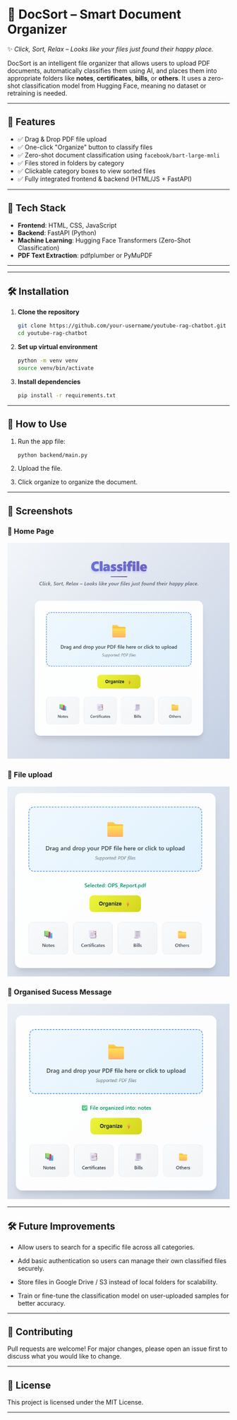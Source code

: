 # 📂 DocSort – Smart Document Organizer

✨ *Click, Sort, Relax – Looks like your files just found their happy place.*

DocSort is an intelligent file organizer that allows users to upload PDF documents, automatically classifies them using AI, and places them into appropriate folders like **notes**, **certificates**, **bills**, or **others**. It uses a zero-shot classification model from Hugging Face, meaning no dataset or retraining is needed.

---

## 🚀 Features

- ✅ Drag & Drop PDF file upload
- ✅ One-click "Organize" button to classify files
- ✅ Zero-shot document classification using `facebook/bart-large-mnli`
- ✅ Files stored in folders by category
- ✅ Clickable category boxes to view sorted files
- ✅ Fully integrated frontend & backend (HTML/JS + FastAPI)

---

## 🧠 Tech Stack

- **Frontend**: HTML, CSS, JavaScript
- **Backend**: FastAPI (Python)
- **Machine Learning**: Hugging Face Transformers (Zero-Shot Classification)
- **PDF Text Extraction**: pdfplumber or PyMuPDF

---
---
## 🛠️ Installation

1. **Clone the repository**
   ```bash
   git clone https://github.com/your-username/youtube-rag-chatbot.git
   cd youtube-rag-chatbot
   ```

2. **Set up virtual environment**
   ```bash
   python -m venv venv
   source venv/bin/activate  
   ```

3. **Install dependencies**
   ```bash
   pip install -r requirements.txt
   ```

---

## 🧪 How to Use

1. Run the app file:
   ```bash
   python backend/main.py
   ```

2. Upload the file.

3. Click organize to organize the document.

---

## 📸 Screenshots

### 🔹 Home Page
![Home page](images//home%20page.png)

### 🔹 File upload
![Upload](images/uploaded.png)

### 🔹 Organised Sucess Message
![Category](images/organised.png)

---

## 🛠️ Future Improvements

- Allow users to search for a specific file across all categories.

- Add basic authentication so users can manage their own classified files securely.

- Store files in Google Drive / S3 instead of local folders for scalability.

- Train or fine-tune the classification model on user-uploaded samples for better accuracy.

---

## 🤝 Contributing

Pull requests are welcome! For major changes, please open an issue first to discuss what you would like to change.

---

## 📜 License

This project is licensed under the MIT License.

---
